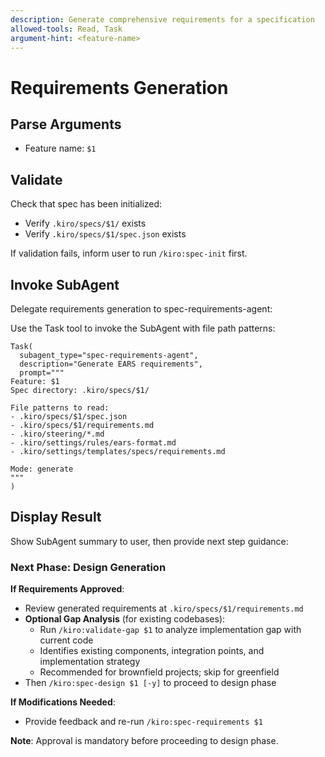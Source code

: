 ```yaml
---
description: Generate comprehensive requirements for a specification
allowed-tools: Read, Task
argument-hint: <feature-name>
---
```


# Requirements Generation

## Parse Arguments
- Feature name: `$1`

## Validate
Check that spec has been initialized:
- Verify `.kiro/specs/$1/` exists
- Verify `.kiro/specs/$1/spec.json` exists

If validation fails, inform user to run `/kiro:spec-init` first.

## Invoke SubAgent

Delegate requirements generation to spec-requirements-agent:

Use the Task tool to invoke the SubAgent with file path patterns:

```
Task(
  subagent_type="spec-requirements-agent",
  description="Generate EARS requirements",
  prompt="""
Feature: $1
Spec directory: .kiro/specs/$1/

File patterns to read:
- .kiro/specs/$1/spec.json
- .kiro/specs/$1/requirements.md
- .kiro/steering/*.md
- .kiro/settings/rules/ears-format.md
- .kiro/settings/templates/specs/requirements.md

Mode: generate
"""
)
```

## Display Result

Show SubAgent summary to user, then provide next step guidance:

### Next Phase: Design Generation

**If Requirements Approved**:
- Review generated requirements at `.kiro/specs/$1/requirements.md`
- **Optional Gap Analysis** (for existing codebases):
  - Run `/kiro:validate-gap $1` to analyze implementation gap with current code
  - Identifies existing components, integration points, and implementation strategy
  - Recommended for brownfield projects; skip for greenfield
- Then `/kiro:spec-design $1 [-y]` to proceed to design phase

**If Modifications Needed**:
- Provide feedback and re-run `/kiro:spec-requirements $1`

**Note**: Approval is mandatory before proceeding to design phase.
